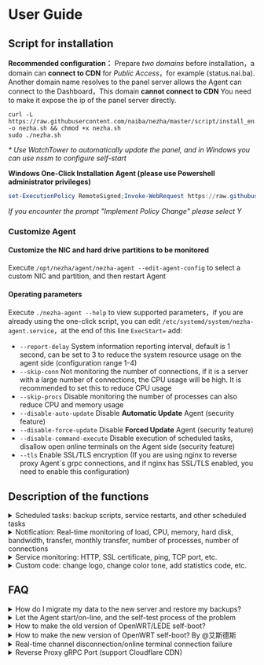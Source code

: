 # User Guide

## Script for installation

**Recommended configuration：** Prepare _two domains_ before installation，a domain can **connect to CDN** for _Public Access_，for example (status.nai.ba). Another domain name resolves to the panel server allows the Agent can connect to the Dashboard，This domain **cannot connect to CDN** You need to make it expose the ip of the panel server directly.

```shell
curl -L https://raw.githubusercontent.com/naiba/nezha/master/script/install_en.sh  -o nezha.sh && chmod +x nezha.sh
sudo ./nezha.sh
```

_\* Use WatchTower to automatically update the panel, and in Windows you can use nssm to configure self-start_

**Windows One-Click Installation Agent (please use Powershell administrator privileges)**

```powershell
set-ExecutionPolicy RemoteSigned;Invoke-WebRequest https://raw.githubusercontent.com/naiba/nezha/master/script/install.ps1 -OutFile C:\install.ps1;powershell.exe C:\install.ps1 dashboard_host:grpc_port secret
```

_If you encounter the prompt "Implement Policy Change" please select Y_

### Customize Agent 

#### Customize the NIC and hard drive partitions to be monitored

Execute `/opt/nezha/agent/nezha-agent --edit-agent-config` to select a custom NIC and partition, and then restart Agent

#### Operating parameters

Execute `./nezha-agent --help` to view supported parameters，if you are already using the one-click script, you can edit `/etc/systemd/system/nezha-agent.service`，at the end of this line `ExecStart=` add:

- `--report-delay` System information reporting interval, default is 1 second, can be set to 3 to reduce the system resource usage on the agent side (configuration range 1-4)
- `--skip-conn` Not monitoring the number of connections, if it is a server with a large number of connections, the CPU usage will be high. It is recommended to set this to reduce CPU usage
- `--skip-procs` Disable monitoring the number of processes can also reduce CPU and memory usage
- `--disable-auto-update` Disable **Automatic Update** Agent (security feature)
- `--disable-force-update` Disable **Forced Update** Agent (security feature)
- `--disable-command-execute` Disable execution of scheduled tasks, disallow open online terminals on the Agent side (security feature)
- `--tls` Enable SSL/TLS encryption (If you are using nginx to reverse proxy Agent´s grpc connections, and if nginx has SSL/TLS enabled, you need to enable this configuration)

## Description of the functions

<details>
    <summary>Scheduled tasks: backup scripts, service restarts, and other scheduled tasks</summary>

Use this feature to periodically back up the server in combination with restic or rclone, or to periodically restart a service to reset the network connection.

</details>

<details>
    <summary>Notification: Real-time monitoring of load, CPU, memory, hard disk, bandwidth, transfer, monthly transfer, number of processes, number of connections</summary>

#### Flexible notification methods

`#NEZHA#` is a panel message placeholder, and the panel will automatically replace the placeholder with the actual message when it triggers a notification

The content of Body is  in `JSON` format：**When the request type is FORM**，the value is in the form of `key:value`，`value` can contain placeholders that will be automatically replaced when notified. **When the request type is JSON** It will only do string substitution and submit to the `URL` directly.

Placeholders can also be placed inside the URL, and it will perform a simple string substitution when requested.

Refer to the example below, it is very flexible.

1. Add notification method

   - Telegram Example, contributed by [@haitau](https://github.com/haitau)

     - Name：Telegram Robot message notification
     - URL：<https://api.telegram.org/botXXXXXX/sendMessage?chat_id=YYYYYY&text=#NEZHA>#
     - Request method: GET
     - Request type: default
     - Body: null
     - URL Parameter acquisition instructions：The XXXXXX in botXXXXXX is the token provided when you follow the official @Botfather in Telegram and enter /newbot to create a new bot. (In the line after _Use this token to access the HTTP API_). The 'bot' are essential. After creating a bot, you need to talk to the BOT in Telegram (send a random message) before you can send a message by using API. YYYYYY is Telegram user's ID, you can get it by talking to the bot @userinfobot.

2. Add an offline notification

   - Name: Offline notifications
   - Rule: `[{"Type":"offline","Duration":10}]`
   - Enable: √

3. Add an notification when the CPU exceeds 50% for 10s **but** the memory usage is below 20% for 20s

   - Name: CPU+RAM
   - Rule: `[{"Type":"cpu","Min":0,"Max":50,"Duration":10},{"Type":"memory","Min":20,"Max":0,"Duration":20}]`
   - Enable: √

#### Description of notification rules

##### Basic Rules

- Type
  - `cpu`、`memory`、`swap`、`disk`
  - `net_in_speed` Inbound speed, `net_out_speed` Outbound speed, `net_all_speed` Inbound + Outbound speed, `transfer_in` Inbound Transfer, `transfer_out` Outbound Transfer, `transfer_all` Total Transfer
  - `offline` Offline monitoring
  - `load1`、`load5`、`load15` load
  - `process_count` Number of processes _Currently, counting the number of processes takes up too many resources and is not supported at the moment_
  - `tcp_conn_count`、`udp_conn_count` Number of connections
- duration：Lasting for a few seconds, the notification will only be triggered when the sampling record reaches 30% or more within a few seconds
- min/max
  - Transfer, network speed, and other values of the same type. Unit is byte (1KB=1024B，1MB = 1024\*1024B)
  - Memory, hard disk, CPU. units are usage percentages
  - No setup required for offline monitoring
- cover `[{"type":"offline","duration":10, "cover":0, "ignore":{"5": true}}]`
  - `0` Cover all, use `ignore` to ignore specific servers
  - `1` Ignore all, use `ignore` to monitoring specific servers
- ignore: `{"1": true, "2":false}` to ignore specific servers, use with `cover`

##### Special: Any-cycle transfer notification

Can be used as monthly transfer notificatin

- type
  - transfer_in_cycle Inbound transfer during the cycle
  - transfer_out_cycle Outbound transfer during the cycle
  - transfer_all_cycle The sum of inbound and outbound transfer during the cycle
- cycle_start Start date of the statistical cycle (can be the start date of your server's billing cycle), the time format is RFC3339, for example, the format in Beijing time zone is`2022-01-11T08:00:00.00+08:00`
- cycle_interval Interval time cycle  (For example, if the cycle is in days and the value is 7, it means that the statistics are counted every 7 days)
- cycle_unit Statistics cycle unit, default `hour`, optional(`hour`, `day`, `week`, `month`, `year`)
- min/max、cover、ignore Please refer to the basic rules to configure
- Example: The server with ID 3 (defined in the `ignore`) is counted on the 15th of each month, and a notification is triggered when the monthly outbound traffic reaches 1TB during the cycle. `[{"type":"transfer_out_cycle","max":1000000000000,"cycle_start":"2022-01-11T08:00:00.00+08:00","cycle_interval":1,"cycle_unit":"month","cover":1,"ignore":{"3":true}}]`
  ![7QKaUx.md.png](https://s4.ax1x.com/2022/01/13/7QKaUx.md.png)

</details>

<details>
    <summary>Service monitoring: HTTP, SSL certificate, ping, TCP port, etc.</summary>

Just go to the `/service` page and click on Add Service Monitor, there are instructions on the form.

</details>

<details>
  <summary>Custom code: change logo, change color tone, add statistics code, etc.</summary>

**Effective only on the visitor's home page.**

- Example of changing the default theme progress bar color

  ```html
  <style>
  .ui.fine.progress> .bar {
      background-color: pink !important;
  }
  </style>
  ```

- Example of modifying DayNight theme progress bar color and footer (by [@hyt-allen-xu](https://github.com/hyt-allen-xu))

  ```html
  <style>
  .ui.fine.progress> .progress-bar {
    background-color: #00a7d0 !important;
  }
  </style>
  <script>
  window.onload = function(){
  var footer=document.querySelector("div.footer-container")
  footer.innerHTML="©2021 "your name" & Powered by "your name"
  footer.style.visibility="visible"
  }
  </script>
  ```

- Example of modifying the logo of the default theme, modifying the footer (by [@iLay1678](https://github.com/iLay1678))

  ```html
  <style>
  .right.menu>a{
  visibility: hidden;
  }
  .footer .is-size-7{
  visibility: hidden;
  }
  .item img{
  visibility: hidden;
  }
  </style>
  <script>
  window.onload = function(){
  var avatar=document.querySelector(".item img")
  var footer=document.querySelector("div.is-size-7")
  footer.innerHTML="Powered by YOUR NAME"
  footer.style.visibility="visible"
  avatar.src="Your square logo link"
  avatar.style.visibility="visible"
  }
  </script>
  ```

- Example of modifying the background image of hotaru theme

  ```html
  <style>
  .hotaru-cover {
     background: url(https://s3.ax1x.com/2020/12/08/DzHv6A.jpg) center;
  }
  </style>
  ```

</details>

## FAQ

<details>
    <summary>How do I migrate my data to the new server and restore my backups?</summary>

1. First use the one-click script and select `Stop Panel`
2. Compress the `/opt/nezha` folder to the same path as the new server
3. Using the one-click script, select `Launch Panel`

</details>

<details>
    <summary>Let the Agent start/on-line, and the self-test process of the problem</summary>

1. Execute `/opt/nezha/agent/nezha-agent -s IP/Domin(Panel IP or Domain not connected to CDN):port(Panel RPC port) -p secret(Agent Secret) -d` Check the logs to see if the timeout is due to a DNS problem or poor network
2. `nc -v domain/IP port(Panel RPC port)` or `telnet domain/IP port(Panel RPC port)` to check if it' s a network problem, check the inbound and outbound firewall between the local machine and the panel server, if you can' t determine the problem you can check it with the port checking tool provided by <https://port.ping.pe/>.
3. If the above steps work and the Agent is online, please try to turn off SELinux on the panel server. [How to close SELinux？](https://www.google.com/search?q=How+to+close+SELinux)

</details>

<details>
    <summary>How to make the old version of OpenWRT/LEDE self-boot?</summary>

Refer to this project: <https://github.com/Erope/openwrt_nezha>

</details>

<details>
    <summary>How to make the new version of OpenWRT self-boot? By @艾斯德斯</summary>

First download the corresponding binary from the release, unzip the zip package and place it in `/root`, then execute `chmod +x /root/nezha-agent` to give it execute access, create file `/etc/init.d/nezha-service`：

```shell
#!/bin/sh /etc/rc.common

START=99
USE_PROCD=1

start_service() {
 procd_open_instance
 procd_set_param command /root/nezha-agent -s Domin/IP:port -p screat -d
 procd_set_param respawn
 procd_close_instance
}

stop_service() {
    killall nezha-agent
}

restart() {
 stop
 sleep 2
 start
}
```

Give it permission to execute `chmod +x /etc/init.d/nezha-service` then start the service `/etc/init.d/nezha-service enable && /etc/init.d/nezha-service start`

</details>

<details>
    <summary>Real-time channel disconnection/online terminal connection failure</summary>

Using a reverse proxy requires special configuration of the WebSocket for the `/ws` and `/terminal` paths to support real-time server status updates and **WebSSH**

- Nginx(Aapanel)：Add the following code to your nginx configuration file

  ```nginx
  server{

      #Some original configurations
      #server_name blablabla...

      location ~ ^/(ws|terminal/.+)$  {
          proxy_pass http://ip:site access port;
          proxy_set_header Upgrade $http_upgrade;
          proxy_set_header Connection "Upgrade";
          proxy_set_header Host $host;
      }

      #Others, such as location blablabla...
  }
  ```

  If you're not using Aapanel, add this code to the `server{}`:

  ```nginx
  location / {
    proxy_pass http://ip:port(Access port);
    proxy_set_header Host $host;
  }
  ```

- CaddyServer v1（v2 no special configuration required）

  ```Caddyfile
  proxy /ws http://ip:8008 {
      websocket
  }
  proxy /terminal/* http://ip:8008 {
      websocket
  }
  ```

</details>

<details>
    <summary>Reverse Proxy gRPC Port (support Cloudflare CDN)</summary>
Use Nginx or Caddy to reverse proxy gRPC

- Nginx configuration files

```nginx
server {
    listen 443 ssl http2;
    listen [::]:443 ssl http2;
    server_name ip-to-dashboard.nai.ba; # The domain name where the Agent connects to Dashboard

    ssl_certificate          /data/letsencrypt/fullchain.pem; # Your domain certificate path
    ssl_certificate_key      /data/letsencrypt/key.pem;       # Your domain's private key path

    underscores_in_headers on;

    location / {
        grpc_read_timeout 300s;
        grpc_send_timeout 300s;
        grpc_pass grpc://localhost:5555;
    }
}
```

- Caddy configuration files

```Caddyfile
ip-to-dashboard.nai.ba:443 { # The domain name where the Agent connects to Dashboard
    reverse_proxy {
        to localhost:5555
        transport http {
            versions h2c 2
        }
    }
}
```

Dashboard Panel Configuration

- First login to the panel and enter the admin panel, go to the settings page, fill in the `CDN Bypassed Domain/IP` with the domain name you configured in Nginx or Caddy, for example `ip-to-dashboard.nai.ba`, and save it.
- Then open the /opt/nezha/dashboard/data/config.yaml file in the panel server and change `proxygrpcport` to the port that Nginx or Caddy is listening on, such as `443` as set in the previous step. Since we have SSL/TLS enabled in Nginx or Caddy, we need to set `tls` to `true`, restart the panel when you are done.

Agent Configuration

- Log in to the admin panel, copy the one-click install command, and execute the one-click install command on the corresponding server to reinstall the agent.

Enable Cloudflare CDN (optional)

According to Cloudflare gRPC requirements: gRPC services must listen on port 443 and must support TLS and HTTP/2.
So if you need to enable CDN, you must use port 443 when configuring Nginx or Caddy reverse proxy gRPC and configure the certificate (Caddy will automatically apply and configure the certificate).

-  Log in to Cloudflare and select the domain you are using. Go to the `Network` page and turn on the `gRPC` switch, then go to the `DNS` page, find the resolution record of the domain with gRPC configuration, and turn on the orange cloud icon to enable CDN.

</details>
